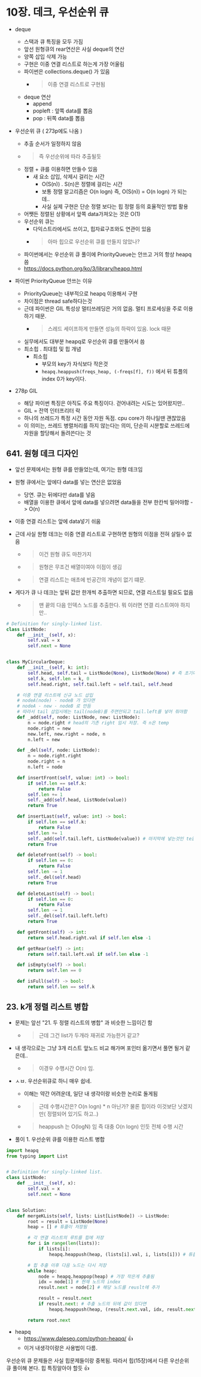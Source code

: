 # 10장. 데크, 우선순위 큐

- deque
  - 스택과 큐 특징을 모두 가짐
  - 앞선 원형큐의 rear연산은 사실 deque의 연산
  - 양쪽 삽입 삭제 가능
  - 구현은 이중 연결 리스트로 하는게 가장 어울림
  - 파이썬은 collections.deque() 가 있음
    - > 이중 연결 리스트로 구현됨
  - deque 연산
    - append
    - popleft : 앞쪽 data를 뽑음
    - pop : 뒤쪽 data를 뽑음

- 우선순위 큐 ( 273p에도 나옴 )
  - 추출 순서가 일정하지 않음
  - > 즉 우선순위에 따라 추출될듯
  - 정렬 + 큐를 이용하면 만들수 있음
    - 새 요소 삽입, 삭제시 걸리는 시간
      - O(S(n)) . S(n)은 정렬에 걸리는 시간
      - 보통 정렬 알고리즘은 O(n logn) 즉, O(S(n)) =  O(n logn) 가 되는데..
      - 사실 실제 구현은 단순 정렬 보다는 힙 정렬 등의 효율적인 방법 활용
  - 어쨋든 정렬된 상황에서 앞쪽 data가져오는 것은 O(1)
  - 우선순위 큐는
    - 다익스트라에서도 쓰이고, 힙자료구조와도 연관이 있음
    - > 아마 힙으로 우선순위 큐를 만들지 않았나?
  - 파이썬에서는 우선순위 큐 풀이에 PriorityQueue는 안쓰고 거의 항상 heapq씀
  - https://docs.python.org/ko/3/library/heapq.html

- 파이썬 PriorityQueue 안쓰는 이유
  - PriorityQueue는 내부적으로 heapq 이용해서 구현
  - 차이점은 thread safe하다는것
  - 근데 파이썬은 GIL 특성상 멀티쓰레딩은 거의 없음. 멀티 프로세싱을 주로 이용하기 때문.
    - > 스레드 세이프하게 만들면 성능의 하락이 있음. lock 때문
  - 실무에서도 대부분 heapq로 우선순위 큐를 만들어서 씀
  - 최소힙 . 최대힙 및 힙 개념
    - 최소힙 
      - 부모의 key가 자식보다 작은것
      - `heapq.heappush(freqs_heap, (-freqs[f], f))` 에서 뒤 튜플의 index 0가 key이다.

- 278p GIL
  - 해당 파이썬 특징은 아직도 주요 특징이다. 걷어내려는 시도는 있어왔지만..
  - GIL = 전역 인터프리터 락
  - 하나의 쓰레드가 특정 시간 동안 자원 독점. cpu core가 하나일땐 괜찮았음
  - 이 의미는, 쓰레드 병렬처리를 하지 않는다는 의미, 단순히 시분할로 쓰레드에 자원을 할당해서 돌려쓴다는 것

## 641. 원형 데크 디자인

- 앞선 문제에서는 원형 큐를 만들었는데, 여기는 원형 데크임
- 원형 큐에서는 앞에다 data를 넣는 연산은 없었음
  - 당연. 큐는 뒤에다만 data를 넣음
  - 배열을 이용한 큐에서 앞에 data를 넣으려면 data들을 전부 한칸씩 밀어야함 -> O(n)
- 이중 연결 리스트는 앞에 data넣기 쉬움

- 근데 사실 원형 데크는 이중 연결 리스트로 구현하면 원형의 이점을 전혀 살릴수 없음
  - > 이건 원형 큐도 마찬가지
  - > 원형은 무조건 배열이여야 이점이 생김
  - > 연결 리스트는 애초에 빈공간의 개념이 없기 떄문.
- 게다가 큐 나 데크는 앞뒤 값만 한개씩 추출하면 되므로, 연결 리스트일 필요도 없음
  - > 맨 끝의 다음 인덱스 노드를 추출한다. 뭐 이러면 연결 리스트여야 하지만..

```python
# Definition for singly-linked list.
class ListNode:
    def __init__(self, x):
        self.val = x
        self.next = None


class MyCircularDeque:
    def __init__(self, k: int):
        self.head, self.tail = ListNode(None), ListNode(None) # 즉 초기에 node를 두개를 만들어서 연결해둠 ( 더미 노드 필요)
        self.k, self.len = k, 0
        self.head.right, self.tail.left = self.tail, self.head

    # 이중 연결 리스트에 신규 노드 삽입
    # nodeA(node) - nodeB 가 있다면
    # nodeA - new - nodeB 로 만듬
    # 따라서 tail 삽입시에는 tail(nodeB)를 주면안되고 tail.left를 넣어 줘야함
    def _add(self, node: ListNode, new: ListNode):
        n = node.right # head의 기존 right 임시 저장. 즉 n은 temp
        node.right = new
        new.left, new.right = node, n
        n.left = new

    def _del(self, node: ListNode):
        n = node.right.right
        node.right = n
        n.left = node

    def insertFront(self, value: int) -> bool:
        if self.len == self.k:
            return False
        self.len += 1
        self._add(self.head, ListNode(value))
        return True

    def insertLast(self, value: int) -> bool:
        if self.len == self.k:
            return False
        self.len += 1
        self._add(self.tail.left, ListNode(value)) # 마지막에 넣는것인 teil.left란 것만 insertFront가 차이 있네
        return True

    def deleteFront(self) -> bool:
        if self.len == 0:
            return False
        self.len -= 1
        self._del(self.head)
        return True

    def deleteLast(self) -> bool:
        if self.len == 0:
            return False
        self.len -= 1
        self._del(self.tail.left.left)
        return True

    def getFront(self) -> int:
        return self.head.right.val if self.len else -1

    def getRear(self) -> int:
        return self.tail.left.val if self.len else -1

    def isEmpty(self) -> bool:
        return self.len == 0

    def isFull(self) -> bool:
        return self.len == self.k

```

## 23. k개 정렬 리스트 병합

- 문제는 앞선 "21. 두 정렬 리스트의 병합" 과 비슷한 느낌이긴 함
  - > 근데 그건 list가 두개라 재귀로 가능한거 같고?
- 내 생각으로는 그냥 3개 리스트 앞노드 비교 해가며 포인터 옮기면서 풀면 될거 같은데..
  - > 이경우 수행시간 O(n) 임.
- ㅅㅂ. 우선순위큐로 하니 매우 쉽네.
  - 이해는 약간 어려운데, 일단 내 생각이랑 비슷한 논리로 돌게됨
  - > 근데 수행시간은? O(n logn) * n 아닌가? 물론 힙이라 이것보단 낫겠지만( 정렬되어 있기도 하고..)
  - > heappush 는 O(logN)  임 즉 대충 O(n logn) 인듯 전체 수행 시간

- 풀이 1. 우선순위 큐를 이용한 리스트 병합

```python
import heapq
from typing import List


# Definition for singly-linked list.
class ListNode:
    def __init__(self, x):
        self.val = x
        self.next = None


class Solution:
    def mergeKLists(self, lists: List[ListNode]) -> ListNode:
        root = result = ListNode(None)
        heap = [] # 튜플이 저장됨

        # 각 연결 리스트의 루트를 힙에 저장
        for i in range(len(lists)):
            if lists[i]:
                heapq.heappush(heap, (lists[i].val, i, lists[i])) # 튜플의 맨 앞 요소를 기준으로 힙에 정렬됨

        # 힙 추출 이후 다음 노드는 다시 저장
        while heap:
            node = heapq.heappop(heap) # 가장 작은게 추출됨
            idx = node[1] # 현재 노드의 index
            result.next = node[2] # 해당 노드를 reuslt에 추가

            result = result.next
            if result.next: # 추출 노드의 뒤에 값이 있다면
                heapq.heappush(heap, (result.next.val, idx, result.next)) # 재정렬됨

        return root.next

```

- heapq
  - <https://www.daleseo.com/python-heapq/> 👍
  - 이거 내생각이랑은 사용법이 다름.

우선순위 큐 문제들은 사실 힙문제들이랑 중복됨. 따라서 힙(15장)에서 다른 우선순위 큐 풀이해 본다.
힙 특징알아야 할듯 👍